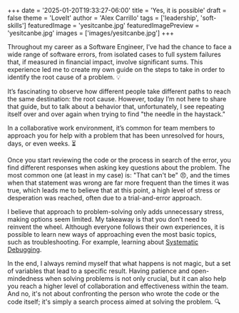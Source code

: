 +++
date = '2025-01-20T19:33:27-06:00'
title = 'Yes, it is possible'
draft = false
theme = 'LoveIt'
author = 'Alex Carrillo'
tags = ['leadership', 'soft-skills']
featuredImage = 'yesitcanbe.jpg'
featuredImagePreview = 'yesitcanbe.jpg'
images = ['images/yesitcanbe.jpg']
+++

Throughout my career as a Software Engineer, I’ve had the chance to face a wide range of software errors, from isolated cases to full system failures that,  if measured in financial impact, involve significant sums. This experience led me to create my own guide on the steps to take in order to identify the root cause of a problem. 💡

It’s fascinating to observe how different people take different paths to reach the same destination: the root cause. However, today I’m not here to share that guide, but to talk about a behavior that, unfortunately, I see repeating itself over and over again when trying to find "the needle in the haystack."

In a collaborative work environment, it’s common for team members to approach you for help with a problem that has been unresolved for hours, days, or even weeks. ⏳ 

Once you start reviewing the code or the process in search of the error, you find different responses when asking key questions about the problem. The most common one (at least in my case) is: "That can't be" 😠, and the times when that statement was wrong are far more frequent than the times it was true, which leads me to believe that at this point, a high level of stress or desperation was reached, often due to a trial-and-error approach.

I believe that approach to problem-solving only adds unnecessary stress, making options seem limited. My takeaway is that you don’t need to reinvent the wheel. Although everyone follows their own experiences, it is possible to learn new ways of approaching even the most basic topics, such as troubleshooting. For example, learning about [Systematic Debugging](https://web.mit.edu/6.031/www/fa17/classes/13-debugging/).

In the end, I always remind myself that what happens is not magic, but a set of variables that lead to a specific result. Having patience and open-mindedness when solving problems is not only crucial, but it can also help you reach a higher level of collaboration and effectiveness within the team. And no, it's not about confronting the person who wrote the code or the code itself; it's simply a search process aimed at solving the problem. 🔍